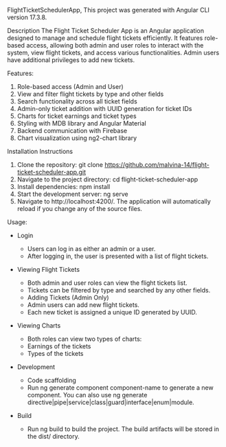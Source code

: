 FlightTicketSchedulerApp,
This project was generated with Angular CLI version 17.3.8.

Description
The Flight Ticket Scheduler App is an Angular application designed to manage and schedule flight tickets efficiently. It features role-based access, allowing both admin and user roles to interact with the system, view flight tickets, and access various functionalities. Admin users have additional privileges to add new tickets.

Features:
  1. Role-based access (Admin and User)
  2. View and filter flight tickets by type and other fields
  3. Search functionality across all ticket fields
  4. Admin-only ticket addition with UUID generation for ticket IDs
  5. Charts for ticket earnings and ticket types
  6. Styling with MDB library and Angular Material
  7. Backend communication with Firebase
  8. Chart visualization using ng2-chart library

Installation Instructions
1. Clone the repository:
git clone https://github.com/malvina-14/flight-ticket-scheduler-app.git
2. Navigate to the project directory:
cd flight-ticket-scheduler-app
3. Install dependencies:
npm install
4. Start the development server:
ng serve
5. Navigate to http://localhost:4200/. The application will automatically reload if you change any of the source files.


Usage:
- Login
   - Users can log in as either an admin or a user.
   - After logging in, the user is presented with a list of flight tickets.
- Viewing Flight Tickets
    - Both admin and user roles can view the flight tickets list.
    - Tickets can be filtered by type and searched by any other fields.
    - Adding Tickets (Admin Only)
    - Admin users can add new flight tickets.
    - Each new ticket is assigned a unique ID generated by UUID.
 - Viewing Charts
   - Both roles can view two types of charts:
   - Earnings of the tickets
   - Types of the tickets

 - Development
    - Code scaffolding
    - Run ng generate component component-name to generate a new component. You can also use ng generate directive|pipe|service|class|guard|interface|enum|module.

- Build
   - Run ng build to build the project. The build artifacts will be stored in the dist/ directory.

















